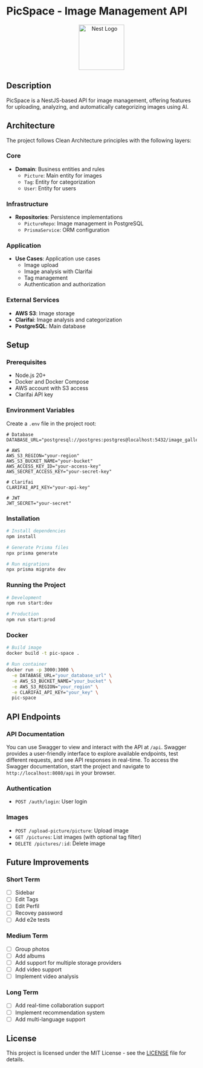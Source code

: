 # PicSpace - Image Management API

<p align="center">
  <img src="https://nestjs.com/img/logo-small.svg" width="120" alt="Nest Logo" />
</p>

## Description

PicSpace is a NestJS-based API for image management, offering features for uploading, analyzing, and automatically categorizing images using AI.

## Architecture

The project follows Clean Architecture principles with the following layers:

### Core

- **Domain**: Business entities and rules
  - `Picture`: Main entity for images
  - `Tag`: Entity for categorization
  - `User`: Entity for users

### Infrastructure

- **Repositories**: Persistence implementations
  - `PictureRepo`: Image management in PostgreSQL
  - `PrismaService`: ORM configuration

### Application

- **Use Cases**: Application use cases
  - Image upload
  - Image analysis with Clarifai
  - Tag management
  - Authentication and authorization

### External Services

- **AWS S3**: Image storage
- **Clarifai**: Image analysis and categorization
- **PostgreSQL**: Main database

## Setup

### Prerequisites

- Node.js 20+
- Docker and Docker Compose
- AWS account with S3 access
- Clarifai API key

### Environment Variables

Create a `.env` file in the project root:

```env
# Database
DATABASE_URL="postgresql://postgres:postgres@localhost:5432/image_gallery"

# AWS
AWS_S3_REGION="your-region"
AWS_S3_BUCKET_NAME="your-bucket"
AWS_ACCESS_KEY_ID="your-access-key"
AWS_SECRET_ACCESS_KEY="your-secret-key"

# Clarifai
CLARIFAI_API_KEY="your-api-key"

# JWT
JWT_SECRET="your-secret"
```

### Installation

```bash
# Install dependencies
npm install

# Generate Prisma files
npx prisma generate

# Run migrations
npx prisma migrate dev
```

### Running the Project

```bash
# Development
npm run start:dev

# Production
npm run start:prod
```

### Docker

```bash
# Build image
docker build -t pic-space .

# Run container
docker run -p 3000:3000 \
  -e DATABASE_URL="your_database_url" \
  -e AWS_S3_BUCKET_NAME="your_bucket" \
  -e AWS_S3_REGION="your_region" \
  -e CLARIFAI_API_KEY="your_key" \
  pic-space
```

## API Endpoints

### API Documentation

You can use Swagger to view and interact with the API at `/api`. Swagger provides a user-friendly interface to explore available endpoints, test different requests, and see API responses in real-time. To access the Swagger documentation, start the project and navigate to `http://localhost:8080/api` in your browser.

### Authentication

- `POST /auth/login`: User login

### Images

- `POST /upload-picture/picture`: Upload image
- `GET /pictures`: List images (with optional tag filter)
- `DELETE /pictures/:id`: Delete image

## Future Improvements

### Short Term

- [ ] Sidebar
- [ ] Edit Tags
- [ ] Edit Perfil
- [ ] Recovey password
- [ ] Add e2e tests

### Medium Term

- [ ] Group photos
- [ ] Add albums
- [ ] Add support for multiple storage providers
- [ ] Add video support
- [ ] Implement video analysis

### Long Term

- [ ] Add real-time collaboration support
- [ ] Implement recommendation system
- [ ] Add multi-language support

## License

This project is licensed under the MIT License - see the [LICENSE](LICENSE) file for details.

